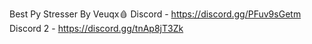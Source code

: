 Best Py Stresser By Veuqx🩸 
Discord - https://discord.gg/PFuv9sGetm
Discord 2 - https://discord.gg/tnAp8jT3Zk
